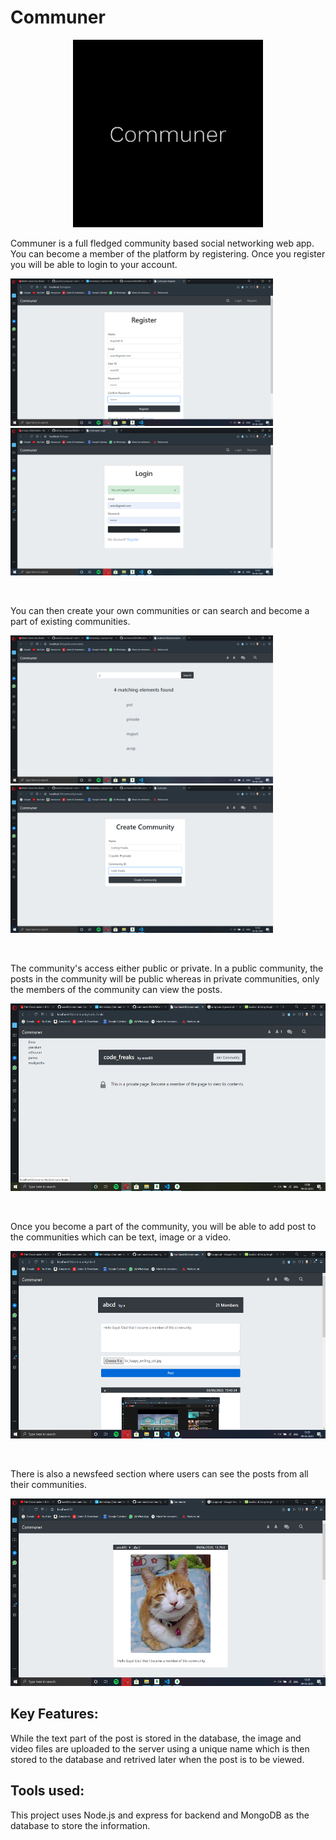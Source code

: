 # Communer
<p align="center"><img src="public/communer.png" alt="Logo" height="300" width="auto"></p>
 
 <p>Communer is a full fledged community based social networking web app. You can become a member of the platform by registering. Once you register you will be able to login to your account.</p>
<p><img src="screenshots/register.png" alt="Logo" width="420"><img src="screenshots/login.png" alt="Logo" width="420"></p>
<br>

 <p>You can then create your own communities or can search and become a part of existing communities.</p>
<p><img src="screenshots/searchcom.png" alt="Logo" width="420"><img src="screenshots/createcom.png" alt="Logo" width="420"></p>
  <br>
  
 <p>The community's access either public or private. In a public community, the posts in the community will be public whereas in private communities, only the members of the community can view the posts.</p>
<p align="center"><img src="screenshots/pvtcom.png" alt="Logo" height="300" width="auto"></p>
<br>

 <p>Once you become a part of the community, you will be able to add post to the communities which can be text, image or a video. </p>
<p ><img src="screenshots/post.png" alt="Logo" height="300" width="auto"></p>
<br>

<p>There is also a newsfeed section where users can see the posts from all their communities.</p>
<p ><img src="screenshots/home.png" alt="Logo" height="300" width="auto"></p>

Key Features:
-------------
While the text part of the post is stored in the database, the image and video files are uploaded to the server using a unique name which is then stored to the database and retrived later when the post is to be viewed.
 
Tools used:
-----------
This project uses Node.js and express for backend and MongoDB as the database to store the information.
